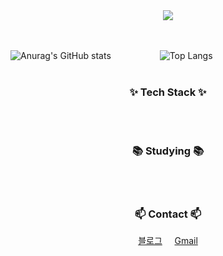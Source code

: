 <div align="center">
  <img src="https://i.imgur.com/45g3ZlF.gif" />
</div>
<br><br>

![Anurag's GitHub stats](https://github-readme-stats.vercel.app/api?username=RungLyeok&show_icons=true&theme=transparent)       ![Top Langs](https://github-readme-stats.vercel.app/api/top-langs/?username=RungLyeok&layout=compact)
<br><br>

<!--내용 부분-->
<h3 align="center">✨ Tech Stack ✨</h3>
<div align="center">
</div>
<br><br>

<h3 align="center">📚 Studying 📚</h3>
<div align="center">
</div>
<br><br>

<h3 align="center">📫 Contact 📫</h3>
<div align="center">
  <a href="https://leungnyeok.tistory.com/">블로그</a> &nbsp &nbsp
  <a href="mailto:smdfur2000@gmail.com">Gmail</a>
</div>
